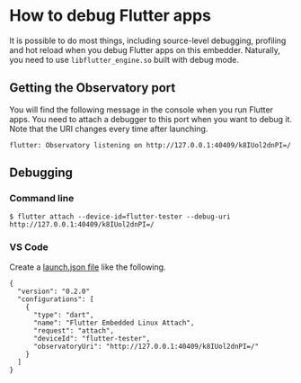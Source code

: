 # How to debug Flutter apps
It is possible to do most things, including source-level debugging, profiling and hot reload when you debug Flutter apps on this embedder. Naturally, you need to use `libflutter_engine.so` built with debug mode.

## Getting the Observatory port

You will find the following message in the console when you run Flutter apps. You need to attach a debugger to this port when you want to debug it. Note that the URI changes every time after launching.

```Shell
flutter: Observatory listening on http://127.0.0.1:40409/k8IUol2dnPI=/
```
## Debugging

### Command line

```Shell:
$ flutter attach --device-id=flutter-tester --debug-uri http://127.0.0.1:40409/k8IUol2dnPI=/
```

### VS Code

Create a [launch.json file](https://code.visualstudio.com/docs/editor/debugging#_launch-configurations) like the following.

```Json:
{
  "version": "0.2.0"
  "configurations": [
    {
      "type": "dart",
      "name": "Flutter Embedded Linux Attach",
      "request": "attach",
      "deviceId": "flutter-tester",
      "observatoryUri": "http://127.0.0.1:40409/k8IUol2dnPI=/"
    }
  ]
}
```
